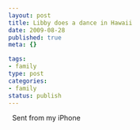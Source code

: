 ```yaml
--- 
layout: post
title: Libby does a dance in Hawaii
date: 2009-08-28
published: true
meta: {}

tags: 
- family
type: post
categories: 
- family
status: publish
---
```



  Sent from my iPhone<!--    [Posted via email](http://posterous.com)   from [Andrew Eick's posterous](http://andreweick.posterous.com/libby-does-a-dance-in-hawaii)      -->


